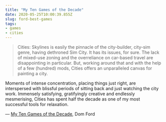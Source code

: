 ```yaml
---
title: "My Ten Games of the Decade"
date: 2020-05-25T10:00:39.855Z
slug: ford-best-games
tags:
- games
- cities
---
```


> Cities: Skylines is easily the pinnacle of the city-builder, city-sim genre, having dethroned Sim City. It has its issues, for sure. The lack of mixed-use zoning and the overreliance on car-based travel are disappointing in particular. But, working around that and with the help of a few (hundred) mods, Cities offers an unparalleled canvas for painting a city.

Moments of intense concentration, placing things just right, are interspersed with blissful periods of sitting back and just watching the city work. Immensely satisfying, gratifyingly creative and endlessly mesmerising, Cities has spent half the decade as one of my most successful tools for relaxation.

&mdash; [My Ten Games of the Decade](https://domford.me/post/games-of-the-decade/), Dom Ford
